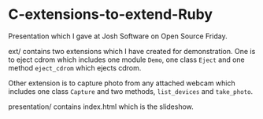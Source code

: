 C-extensions-to-extend-Ruby
===========================

Presentation which I gave at Josh Software on Open Source Friday.

ext/ contains two extensions which I have created for demonstration. One is to eject cdrom which includes 
one module `Demo`, one class `Eject` and one method `eject_cdrom` which ejects cdrom.

Other extension is to capture photo from any attached webcam which includes one class `Capture` and two methods,
 `list_devices` and  `take_photo`.

presentation/ contains index.html which is the slideshow.

